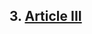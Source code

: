 ## 3. [Article III](https://en.wikipedia.org/wiki/Article_Three_of_the_United_States_Constitution)

